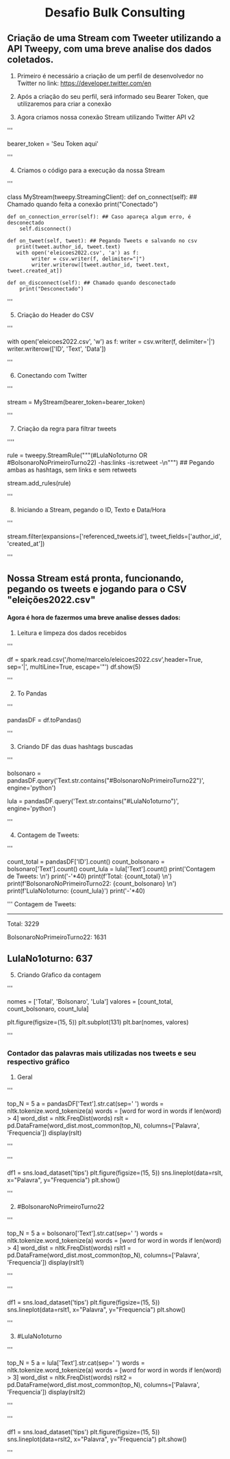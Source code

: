 <h1 align="center">Desafio Bulk Consulting</h1>

## Criação de uma Stream com Tweeter utilizando a API Tweepy, com uma breve analise dos dados coletados.

1. Primeiro é necessário a criação de um perfil de desenvolvedor no Twitter no link:
https://developer.twitter.com/en

2. Após a criação do seu perfil, será informado seu Bearer Token, que utilizaremos para criar a conexão

3. Agora criamos nossa conexão Stream utilizando Twitter API v2

'''

bearer_token = 'Seu Token aqui'


'''

4. Criamos o código para a execução da nossa Stream

'''

class MyStream(tweepy.StreamingClient):
    def on_connect(self): ## Chamado quando feita a conexão
        print("Conectado")  
        
    def on_connection_error(self): ## Caso apareça algum erro, é desconectado
        self.disconnect()
    
    def on_tweet(self, tweet): ## Pegando Tweets e salvando no csv
       print(tweet.author_id, tweet.text)
       with open('eleicoes2022.csv', 'a') as f:
            writer = csv.writer(f, delimiter="|")
            writer.writerow([tweet.author_id, tweet.text, tweet.created_at])
    
    def on_disconnect(self): ## Chamado quando desconectado
        print("Desconectado")

'''

5. Criação do Header do CSV

'''

with open('eleicoes2022.csv', 'w') as f:
    writer = csv.writer(f, delimiter='|')
    writer.writerow(['ID', 'Text', 'Data'])
    
'''

6. Conectando com Twitter

'''

stream = MyStream(bearer_token=bearer_token)

'''

7. Criação da regra para filtrar tweets

''''

rule = tweepy.StreamRule("""(#LulaNo1oturno OR #BolsonaroNoPrimeiroTurno22) 
-has:links -is:retweet -\n""") ## Pegando ambas as hashtags, sem links e sem retweets

stream.add_rules(rule)

'''

8. Iniciando a Stream, pegando o ID, Texto e Data/Hora

'''

stream.filter(expansions=['referenced_tweets.id'], tweet_fields=['author_id', 'created_at'])

'''

## Nossa Stream está pronta, funcionando, pegando os tweets e jogando para o CSV "eleições2022.csv"

#### Agora é hora de fazermos uma breve analise desses dados:


1.  Leitura e limpeza dos dados recebidos

'''

df = spark.read.csv('/home/marcelo/eleicoes2022.csv',header=True, sep='|', multiLine=True, escape='"')
df.show(5)

'''

2. To Pandas

'''

pandasDF = df.toPandas()

'''

3. Criando DF das duas hashtags buscadas

'''

bolsonaro = pandasDF.query('Text.str.contains("#BolsonaroNoPrimeiroTurno22")', engine='python')

lula = pandasDF.query('Text.str.contains("#LulaNo1oturno")', engine='python')

'''

4. Contagem de Tweets:

'''

count_total = pandasDF['ID'].count()
count_bolsonaro = bolsonaro['Text'].count()
count_lula = lula['Text'].count()
print('Contagem de Tweets: \n')
print('-'*40)
print(f'Total: {count_total} \n')
print(f'BolsonaroNoPrimeiroTurno22: {count_bolsonaro} \n')
print(f'LulaNo1oturno: {count_lula}')
print('-'*40)

'''
Contagem de Tweets: 

----------------------------------------
Total: 3229 

BolsonaroNoPrimeiroTurno22: 1631 

LulaNo1oturno: 637
----------------------------------------


5. Criando Gŕafico da contagem

'''

nomes = ['Total', 'Bolsonaro', 'Lula']
valores = [count_total, count_bolsonaro, count_lula]

plt.figure(figsize=(15, 5))
plt.subplot(131)
plt.bar(nomes, valores)

'''

### Contador das palavras mais utilizadas nos tweets e seu respectivo gráfico

1. Geral 

'''

top_N = 5
a = pandasDF['Text'].str.cat(sep=' ')
words = nltk.tokenize.word_tokenize(a)
words = [word for word in words if len(word) > 4]
word_dist = nltk.FreqDist(words)
rslt = pd.DataFrame(word_dist.most_common(top_N),
                    columns=['Palavra', 'Frequencia'])
display(rslt)

'''

'''

df1 = sns.load_dataset('tips')
plt.figure(figsize=(15, 5))
sns.lineplot(data=rslt, x="Palavra", y="Frequencia")
plt.show()

'''

2. #BolsonaroNoPrimeiroTurno22

'''

top_N = 5
a = bolsonaro['Text'].str.cat(sep=' ')
words = nltk.tokenize.word_tokenize(a)
words = [word for word in words if len(word) > 4]
word_dist = nltk.FreqDist(words)
rslt1 = pd.DataFrame(word_dist.most_common(top_N),
                    columns=['Palavra', 'Frequencia'])
display(rslt1)

'''

'''

df1 = sns.load_dataset('tips')
plt.figure(figsize=(15, 5))
sns.lineplot(data=rslt1, x="Palavra", y="Frequencia")
plt.show()

'''

3. #LulaNo1oturno

'''

top_N = 5
a = lula['Text'].str.cat(sep=' ')
words = nltk.tokenize.word_tokenize(a)
words = [word for word in words if len(word) > 3]
word_dist = nltk.FreqDist(words)
rslt2 = pd.DataFrame(word_dist.most_common(top_N),
                    columns=['Palavra', 'Frequencia'])
display(rslt2)

'''

'''

df1 = sns.load_dataset('tips')
plt.figure(figsize=(15, 5))
sns.lineplot(data=rslt2, x="Palavra", y="Frequencia")
plt.show()

'''












